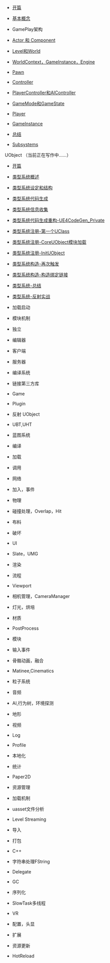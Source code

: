 -   [开篇](https://zhuanlan.zhihu.com/p/22814051?refer=gameengine)
-   [基本概念](https://zhuanlan.zhihu.com/p/22814098?refer=gameengine)
-   GamePlay架构

-   [Actor 和 Component](http://zhuanlan.zhihu.com/p/22833151)
-   [Level和World](http://zhuanlan.zhihu.com/p/22924838)
-   [WorldContext，GameInstance，Engine](https://zhuanlan.zhihu.com/p/23167068)
-   [Pawn](https://zhuanlan.zhihu.com/p/23321666?refer=insideue4)
-   [Controller](https://zhuanlan.zhihu.com/p/23480071)
-   [PlayerController和AIController](https://zhuanlan.zhihu.com/p/23649987)
-   [GameMode和GameState](https://zhuanlan.zhihu.com/p/23707588)
-   [Player](https://zhuanlan.zhihu.com/p/23826859)
-   [GameInstance](https://zhuanlan.zhihu.com/p/24005952)
-   [总结](https://zhuanlan.zhihu.com/p/24170697/)
-   [Subsystems](https://zhuanlan.zhihu.com/p/158717151)

UObject （当前正在写作中……）

-   [开篇](https://zhuanlan.zhihu.com/p/24319968)
-   [类型系统概述](https://zhuanlan.zhihu.com/p/24445322)
-   [类型系统设定和结构](https://zhuanlan.zhihu.com/p/24790386)
-   [类型系统代码生成](https://zhuanlan.zhihu.com/p/25098685)
-   [类型系统信息收集](https://zhuanlan.zhihu.com/p/26019216)
-   [类型系统代码生成重构-UE4CodeGen_Private](https://zhuanlan.zhihu.com/p/34059049)
-   [类型系统注册-第一个UClass](https://zhuanlan.zhihu.com/p/57005310)
-   [类型系统注册-CoreUObject模块加载](https://zhuanlan.zhihu.com/p/57611137)
-   [类型系统注册-InitUObject](https://zhuanlan.zhihu.com/p/58244447)
-   [类型系统构造-再次触发](https://zhuanlan.zhihu.com/p/58868952)
-   [类型系统构造-构造绑定链接](https://zhuanlan.zhihu.com/p/59553490)
-   [类型系统-总结](https://zhuanlan.zhihu.com/p/60291730)
-   [类型系统-反射实战](https://zhuanlan.zhihu.com/p/61042237)

-   加载启动  
    

-   模块机制
-   独立
-   编辑器
-   客户端
-   服务器

  

-   编译系统  
    

-   链接第三方库
-   Game
-   Plugin
-   反射 UObject
-   UBT,UHT

  

-   蓝图系统  
    

-   编译
-   加载
-   调用

  

-   网络  
    

-   加入，事件

  

-   物理  
    

-   碰撞处理，Overlap，Hit
-   布料
-   破坏

  

-   UI  
    

-   Slate，UMG

  

-   渲染  
    

-   流程
-   Viewport
-   相机管理，CameraManager
-   灯光，烘培
-   材质
-   PostProcess

  

-   模块  
    

-   输入事件
-   骨骼动画，融合
-   Matinee,Cinematics
-   粒子系统
-   音频
-   AI,行为树，环境探测
-   地形
-   视频
-   Log
-   Profile
-   本地化
-   统计
-   Paper2D

  

-   资源管理  
    

-   加载机制
-   uasset文件分析
-   Level Streaming
-   导入
-   打包

  

-   C++  
    

-   字符串处理FString
-   Delegate
-   GC
-   序列化
-   SlowTask多线程

  

-   VR  
    

-   配置，头显

  

-   扩展  
    

-   资源更新
-   HotReload